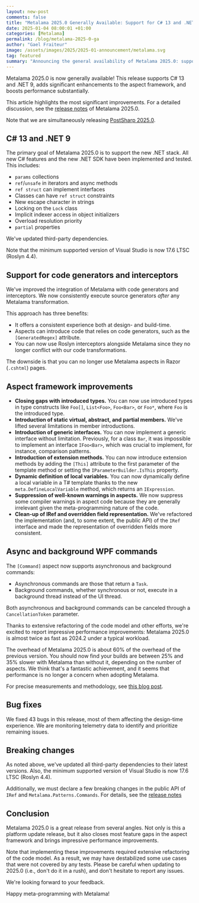 ```yaml
---
layout: new-post
comments: false
title: "Metalama 2025.0 Generally Available: Support for C# 13 and .NET 9, Aspect Framework Improvements, and More"
date: 2025-01-04 08:00:01 +01:00
categories: [Metalama]
permalink: /blog/metalama-2025-0-ga
author: "Gael Fraiteur"
image: /assets/images/2025/2025-01-announcement/metalama.svg
tag: featured
summary: "Announcing the general availability of Metalama 2025.0: support for C# 13, .NET 9, Roslyn generators and interceptors; many improvements in the aspect framework; amazing performance improvements; async and background WPF commands."
---
```


Metalama 2025.0 is now generally available! This release supports C# 13 and .NET 9, adds significant enhancements to the aspect framework, and boosts performance substantially.

This article highlights the most significant improvements. For a detailed discussion, see the [release notes](https://doc.postsharp.net/metalama/conceptual/release-notes/release-notes-2025-0) of Metalama 2025.0.

Note that we are simultaneously releasing [PostSharp 2025.0](/postsharp-2025-0-ga).

## C# 13 and .NET 9

The primary goal of Metalama 2025.0 is to support the new .NET stack. All new C# features and the new .NET SDK have been implemented and tested. This includes:

- `params` collections
- `ref`/`unsafe` in iterators and async methods
- `ref struct` can implement interfaces
- Classes can have `ref struct` constraints
- New escape character in strings
- Locking on the `Lock` class
- Implicit indexer access in object initializers
- Overload resolution priority
- `partial` properties

We've updated third-party dependencies.

Note that the minimum supported version of Visual Studio is now 17.6 LTSC (Roslyn 4.4).

## Support for code generators and interceptors

We've improved the integration of Metalama with code generators and interceptors. We now consistently execute source generators _after_ any Metalama transformation.

This approach has three benefits:

- It offers a consistent experience both at design- and build-time.
- Aspects can introduce code that relies on code generators, such as the `[GeneratedRegex]` attribute.
- You can now use Roslyn interceptors alongside Metalama since they no longer conflict with our code transformations.

The downside is that you can no longer use Metalama aspects in Razor (`.cshtml`) pages.

## Aspect framework improvements

- **Closing gaps with introduced types.** You can now use introduced types in type constructs like `Foo[]`, `List<Foo>`, `Foo<Bar>`, or `Foo*`, where `Foo` is the introduced type.
- **Introduction of static virtual, abstract, and partial members.** We've lifted several limitations in member introductions.
- **Introduction of generic interfaces.** You can now implement a generic interface without limitation. Previously, for a class `Bar`, it was impossible to implement an interface `IFoo<Bar>`, which was crucial to implement, for instance, comparison patterns.
- **Introduction of extension methods.** You can now introduce extension methods by adding the `[This]` attribute to the first parameter of the template method or setting the `IParameterBuilder.IsThis` property.
- **Dynamic definition of local variables.** You can now dynamically define a local variable in a T# template thanks to the new `meta.DefineLocalVariable` method, which returns an `IExpression`.
- **Suppression of well-known warnings in aspects.** We now suppress some compiler warnings in aspect code because they are generally irrelevant given the meta-programming nature of the code.
- **Clean-up of IRef and overridden field representation.** We've refactored the implementation (and, to some extent, the public API) of the `IRef` interface and made the representation of overridden fields more consistent.

## Async and background WPF commands

The `[Command]` aspect now supports asynchronous and background commands:

- Asynchronous commands are those that return a `Task`.
- Background commands, whether synchronous or not, execute in a background thread instead of the UI thread.

Both asynchronous and background commands can be canceled through a `CancellationToken` parameter.


Thanks to extensive refactoring of the code model and other efforts, we're excited to report impressive performance improvements: Metalama 2025.0 is almost twice as fast as 2024.2 under a typical workload.

The overhead of Metalama 2025.0 is about 60% of the overhead of the previous version. You should now find your builds are between 25% and 35% slower with Metalama than without it, depending on the number of aspects. We think that's a fantastic achievement, and it seems that performance is no longer a concern when adopting Metalama.

For precise measurements and methodology, see [this blog post](/metalama-performance).

## Bug fixes

We fixed 43 bugs in this release, most of them affecting the design-time experience. We are monitoring telemetry data to identify and prioritize remaining issues.

## Breaking changes

As noted above, we've updated all third-party dependencies to their latest versions. Also, the minimum supported version of Visual Studio is now 17.6 LTSC (Roslyn 4.4).

Additionally, we must declare a few breaking changes in the public API of `IRef` and `Metalama.Patterns.Commands`. For details, see the [release notes](https://doc.postsharp.net/metalama/conceptual/release-notes/release-notes-2025-0#breaking-changes)

## Conclusion

Metalama 2025.0 is a great release from several angles. Not only is this a platform update release, but it also closes most feature gaps in the aspect framework and brings impressive performance improvements.

Note that implementing these improvements required extensive refactoring of the code model. As a result, we may have destabilized some use cases that were not covered by any tests. Please be careful when updating to 2025.0 (i.e., don't do it in a rush), and don't hesitate to report any issues.

We're looking forward to your feedback.

Happy meta-programming with Metalama!
